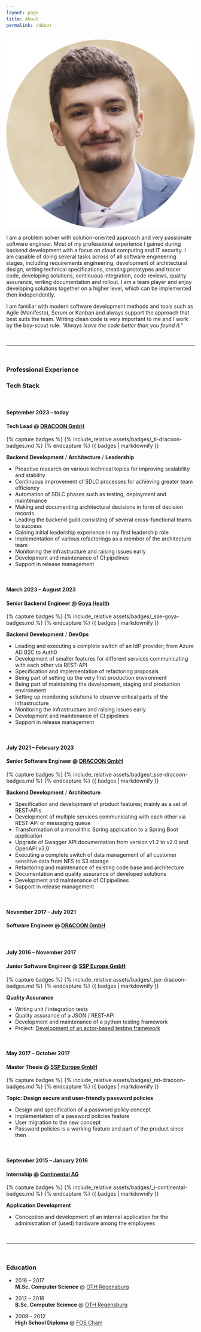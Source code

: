 ```yaml
---
layout: page
title: About
permalink: /about
---
```


<img class="profile-photo" src="/assets/images/photo.jpeg">

I am a problem solver with solution-oriented approach and very passionate software engineer. Most of my professional experience I gained during backend development with a focus on cloud computing and IT security. I am capable of doing several tasks across of all software engineering stages, including requirements engineering, development of architectural design, writing technical specifications, creating prototypes and tracer code, developing solutions, continuous integration, code reviews, quality assurance, writing documentation and rollout. I am a team player and enjoy developing solutions together on a higher level, which can be implemented then independently.

I am familiar with modern software development methods and tools such as Agile (Manifesto), Scrum or Kanban and always support the approach that best suits the team. Writing clean code is very important to me and I work by the boy-scout rule: *"Always leave the code better than you found it."*

<br>
<hr>
<br>

### Professional Experience
<h3 class="right">Tech Stack</h3>

<br>

#### September 2023 – today
#### **Tech Lead** @ <a href="https://www.dracoon.com/en/home">DRACOON GmbH</a>

<div class="tech-stack right">
{% capture badges %}
{% include_relative assets/badges/_tl-dracoon-badges.md %}
{% endcapture %}
{{ badges | markdownify }}
</div>

**Backend Development** / **Architecture** / **Leadership**

- Proactive research on various technical topics for improving scalability and stability
- Continuous improvement of SDLC processes for achieving greater team efficiency
- Automation of SDLC phases such as testing, deployment and maintenance
- Making and documenting architectural decisions in form of decision records
- Leading the backend guild consisting of several cross-functional teams to success
- Gaining initial leadership experience in my first leadership role
- Implementation of various refactorings as a member of the architecture team
- Monitoring the infrastructure and raising issues early
- Development and maintenance of CI pipelines
- Support in release management

<br>

#### March 2023 – August 2023
#### **Senior Backend Engineer** @ <a href="https://goyahealth.de/en/">Goya Health</a>

<div class="tech-stack right">
{% capture badges %}
{% include_relative assets/badges/_sse-goya-badges.md %}
{% endcapture %}
{{ badges | markdownify }}
</div>

**Backend Development** / **DevOps**

- Leading and executing a complete switch of an IdP provider; from Azure AD B2C to Auth0
- Development of smaller features for different services communicating with each other via REST-API
- Specification and implementation of refactoring proposals
- Being part of setting up the very first production environment
- Being part of maintaining the development, staging and production environment
- Setting up monitoring solutions to observe critical parts of the infrastructure
- Monitoring the infrastructure and raising issues early
- Development and maintenance of CI pipelines
- Support in release management

<br>

#### July 2021 – February 2023
#### **Senior Software Engineer** @ <a href="https://www.dracoon.com/en/home">DRACOON GmbH</a>

<div class="tech-stack right">
{% capture badges %}
{% include_relative assets/badges/_sse-dracoon-badges.md %}
{% endcapture %}
{{ badges | markdownify }}
</div>

**Backend Development** / **Architecture**

- Specification and development of product features; mainly as a set of REST-APIs
- Development of multiple services communicating with each other via REST-API or messaging queue
- Transformation of a monolithic Spring application to a Spring Boot application
- Upgrade of Swagger API documentation from version v1.2 to v2.0 and OpenAPI v3.0
- Executing a complete switch of data management of all customer sensitive data from NFS to S3 storage
- Refactoring and maintenance of existing code base and architecture
- Documentation and quality assurance of developed solutions
- Development and maintenance of CI pipelines
- Support in release management

<br>

#### November 2017 – July 2021
#### **Software Engineer** @ <a href="https://www.dracoon.com/en/home">DRACOON GmbH</a>

<br>

#### July 2016 – November 2017
#### **Junior Software Engineer** @ <a href="https://www.dracoon.com/en/home">SSP Europe GmbH</a>

<div class="tech-stack right">
{% capture badges %}
{% include_relative assets/badges/_jse-dracoon-badges.md %}
{% endcapture %}
{{ badges | markdownify }}
</div>

**Quality Assurance**

- Writing unit / integration tests
- Quality assurance of a JSON / REST-API
- Development and maintenance of a python testing framework
- Project: [Development of an actor-based testing framework](https://github.com/mischcon/Clustering)

<br>

#### May 2017 – October 2017
#### **Master Thesis** @ <a href="https://www.dracoon.com/en/home">SSP Europe GmbH</a>

<div class="tech-stack right">
{% capture badges %}
{% include_relative assets/badges/_mt-dracoon-badges.md %}
{% endcapture %}
{{ badges | markdownify }}
</div>

**Topic: Design secure and user-friendly password policies**

- Design and specification of a password policy concept
- Implementation of a password policies feature
- User migration to the new concept
- Password policies is a working feature and part of the product since then

<br>

#### September 2015 – January 2016
#### **Internship** @ <a href="https://www.continental.com/en/">Continental AG</a>

<div class="tech-stack right">
{% capture badges %}
{% include_relative assets/badges/_i-continental-badges.md %}
{% endcapture %}
{{ badges | markdownify }}
</div>

**Application Development**

- Conception and development of an internal application for the administration of (used) hardware among the employees

<br>
<hr>
<br>

### Education

- 2016 – 2017  
  **M.Sc. Computer Science** @ <a href="https://www.oth-regensburg.de/en/">OTH Regensburg</a>

- 2012 – 2016  
  **B.Sc. Computer Science** @ <a href="https://www.oth-regensburg.de/en/">OTH Regensburg</a>

- 2009 – 2012  
  **High School Diploma** @ <a href="https://www.fos-cham.de/">FOS Cham</a>
